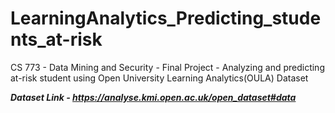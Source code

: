 # LearningAnalytics_Predicting_students_at-risk
CS 773 - Data Mining and Security - Final Project - Analyzing and predicting at-risk student using Open University Learning Analytics(OULA) Dataset

***Dataset Link - https://analyse.kmi.open.ac.uk/open_dataset#data*** 
